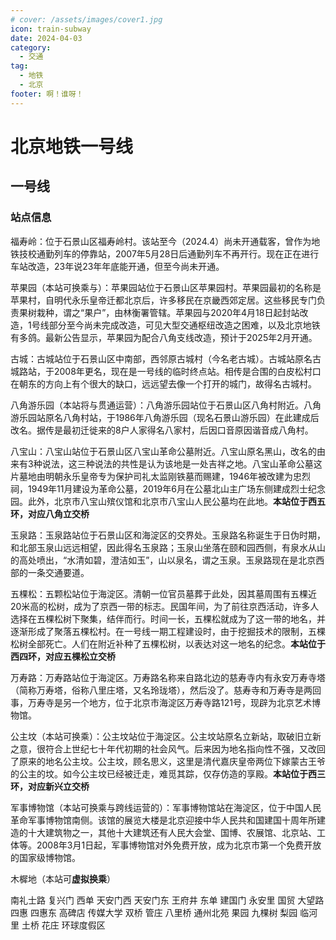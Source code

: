 ```yaml
---
# cover: /assets/images/cover1.jpg
icon: train-subway
date: 2024-04-03
category:
  - 交通
tag:
  - 地铁
  - 北京
footer: 啊！谁呀！
---
```


# 北京地铁一号线

## 一号线

### 站点信息

福寿岭：位于石景山区福寿岭村。该站至今（2024.4）尚未开通载客，曾作为地铁技校通勤列车的停靠站，2007年5月28日后通勤列车不再开行。现在正在进行车站改造，23年说23年年底能开通，但至今尚未开通。

苹果园（本站可换乘<Badge text="地铁6号线" color="#BB8900" />与<Badge text="地铁S1号线" color="#9B4D1B" />）：苹果园站位于石景山区苹果园村。苹果园最初的名称是苹果村，自明代永乐皇帝迁都北京后，许多移民在京畿西郊定居。这些移民专门负责果树栽种，谓之“果户”，由林衡署管辖。苹果园与2020年4月18日起封站改造，1号线部分至今尚未完成改造，可见大型交通枢纽改造之困难，以及北京地铁有多鸽。最新公告显示，苹果园为配合八角支线改造，预计于2025年2月开通。

古城：古城站位于石景山区中南部，西邻原古城村（今名老古城）。古城站原名古城路站，于2008年更名，现在是一号线的临时终点站。相传是合围的白皮松村口在朝东的方向上有个很大的缺口，远远望去像一个打开的城门，故得名古城村。

八角游乐园（本站将与<Badge text="地铁1号线支线" color="#B0232A" />贯通运营）：八角游乐园站位于石景山区八角村附近。八角游乐园站原名八角村站，于1986年八角游乐园（现名石景山游乐园）在此建成后改名。据传是最初迁徙来的8户人家得名八家村，后因口音原因谐音成八角村。

八宝山：八宝山站位于石景山区八宝山革命公墓附近。八宝山原名黑山，改名的由来有3种说法，这三种说法的共性是认为该地是一处吉祥之地。八宝山革命公墓这片墓地由明朝永乐皇帝专为保护司礼太监刚铁墓而赐建，1946年被改建为忠烈祠，1949年11月建设为革命公墓，2019年6月在公墓北山主广场东侧建成烈士纪念园。此外，北京市八宝山殡仪馆和北京市八宝山人民公墓均在此地。**本站位于西五环，对应八角立交桥**

玉泉路：玉泉路站位于石景山区和海淀区的交界处。玉泉路名称诞生于日伪时期，和北部玉泉山远远相望，因此得名玉泉路；玉泉山坐落在颐和园西侧，有泉水从山的高处喷出，“水清如碧，澄洁如玉”，山以泉名，谓之玉泉。玉泉路现在是北京西部的一条交通要道。

五棵松：五颗松站位于海淀区。清朝一位官员墓葬于此处，因其墓周围有五棵近20米高的松树，成为了京西一带的标志。民国年间，为了前往京西活动，许多人选择在五棵松树下聚集，结伴而行。时间一长，五棵松就成为了这一带的地名，并逐渐形成了聚落五棵松村。在一号线一期工程建设时，由于挖掘技术的限制，五棵松树全部死亡。人们在附近补种了五棵松树，以表达对这一地名的纪念。**本站位于西四环，对应五棵松立交桥**

万寿路：万寿路站位于海淀区。万寿路名称来自路北边的慈寿寺内有永安万寿寺塔（简称万寿塔，俗称八里庄塔，又名玲珑塔），然后没了。慈寿寺和万寿寺是两回事，万寿寺是另一个地方，位于北京市海淀区万寿寺路121号，现辟为北京艺术博物馆。

公主坟（本站可换乘<Badge text="地铁10号线" color="#00AECE" />）：公主坟站位于海淀区。公主坟站原名立新站，取破旧立新之意，很符合上世纪七十年代初期的社会风气。后来因为地名指向性不强，又改回了原来的地名公主坟。公主坟，顾名思义，这里是清代嘉庆皇帝两位下嫁蒙古王爷的公主的坟。如今公主坟已经被迁走，难觅其踪，仅存仿造的享殿。**本站位于西三环，对应新兴立交桥**

军事博物馆（本站可换乘<Badge text="地铁9号线" color="#87D300" />与跨线运营的<Badge text="地铁房山线" color="#DA5C05" />）：军事博物馆站在海淀区，位于中国人民革命军事博物馆南侧。该馆的展览大楼是北京迎接中华人民共和国建国十周年所建造的十大建筑物之一，其他十大建筑还有人民大会堂、国博、农展馆、北京站、工体等。2008年3月1日起，军事博物馆对外免费开放，成为北京市第一个免费开放的国家级博物馆。

木樨地（本站可**虚拟换乘**<Badge text="地铁16号线" color="#6BA539" />）

南礼士路 复兴门 西单 天安门西 天安门东 王府井 东单 建国门 永安里 国贸 大望路 四惠 四惠东 高碑店 传媒大学 双桥 管庄 八里桥 通州北苑 果园 九棵树 梨园 临河里 土桥 花庄 环球度假区
